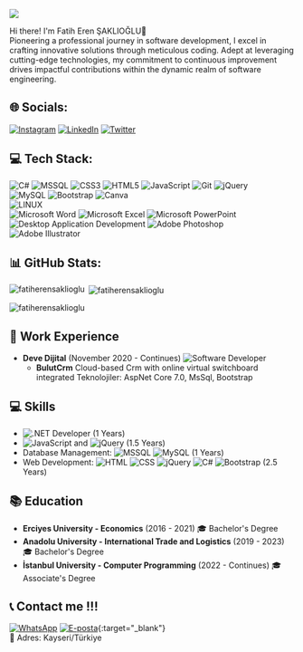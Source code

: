 
[![](https://visitcount.itsvg.in/api?id=iamnullman&icon=0&color=12)](https://visitcount.itsvg.in)

Hi there! I'm Fatih Eren ŞAKLIOĞLU👋<br>
Pioneering a professional journey in software development, I excel in crafting innovative solutions through meticulous coding. Adept at leveraging cutting-edge technologies, my commitment to continuous improvement drives impactful contributions within the dynamic realm of software engineering.
<br>
## 🌐 Socials: 
[![Instagram](https://img.shields.io/badge/Instagram-%23E4405F.svg?logo=Instagram&logoColor=white)](https://instagram.com/fth.eren)
[![LinkedIn](https://img.shields.io/badge/LinkedIn-%230077B5.svg?logo=linkedin&logoColor=white)](https://linkedin.com/in/fatiherenşaklıoğlu)
[![Twitter](https://img.shields.io/badge/Twitter-%231DA1F2.svg?logo=Twitter&logoColor=white)](https://twitter.com/fatiherrenn)
<br>
## 💻 Tech Stack:
![C#](https://img.shields.io/badge/c%23-%23239120.svg?style=plastic&logo=c-sharp&logoColor=white)
![MSSQL](https://img.shields.io/badge/Microsoft%20SQL%20Server-CC2927?style=plastic&logo=microsoft-sql-server&logoColor=white)
![CSS3](https://img.shields.io/badge/css3-%231572B6.svg?style=plastic&logo=css3&logoColor=white) 
![HTML5](https://img.shields.io/badge/html5-%23E34F26.svg?style=plastic&logo=html5&logoColor=white)
![JavaScript](https://img.shields.io/badge/javascript-%23323330.svg?style=plastic&logo=javascript&logoColor=%23F7DF1E) 
![Git](https://img.shields.io/badge/Git-F05032?style=plastic&logo=git&logoColor=white)
![jQuery](https://img.shields.io/badge/jquery-%230769AD.svg?style=plastic&logo=jquery&logoColor=white)  
![MySQL](https://img.shields.io/badge/mysql-%2300f.svg?style=plastic&logo=mysql&logoColor=white) 
![Bootstrap](https://img.shields.io/badge/Bootstrap-7952B3?style=plastic&logo=bootstrap&logoColor=white)
![Canva](https://img.shields.io/badge/Canva-%2300C4CC.svg?style=plastic&logo=Canva&logoColor=white) 	 
![LINUX](https://img.shields.io/badge/Linux-FCC624?style=plastic&logo=linux&logoColor=black)  
![Microsoft Word](https://img.shields.io/badge/Microsoft%20Word-2B579A?style=plastic&logo=microsoft-word&logoColor=white)
![Microsoft Excel](https://img.shields.io/badge/Microsoft%20Excel-217346?style=plastic&logo=microsoft-excel&logoColor=white)
![Microsoft PowerPoint](https://img.shields.io/badge/Microsoft%20PowerPoint-B7472A?style=plastic&logo=microsoft-powerpoint&logoColor=white)
![Desktop Application Development](https://img.shields.io/badge/Desktop%20Application%20Development-%231F3B5E?style=plastic)
![Adobe Photoshop](https://img.shields.io/badge/Adobe%20Photoshop-31A8FF?style=plastic&logo=adobe-photoshop&logoColor=white)
![Adobe Illustrator](https://img.shields.io/badge/Adobe%20Illustrator-FF9A00?style=plastic&logo=adobe-illustrator&logoColor=white)
<br>
## 📊 GitHub Stats:  
<p><img align="left" src="https://github-readme-stats.vercel.app/api/top-langs?username=fatiherensaklioglu&show_icons=true&locale=en&layout=compact" alt="fatiherensaklioglu" /></p>
<p>&nbsp;<img align="center" src="https://github-readme-stats.vercel.app/api?username=fatiherensaklioglu&show_icons=true&locale=en" alt="fatiherensaklioglu" /></p>
<p><img align="center" src="https://github-readme-streak-stats.herokuapp.com/?user=fatiherensaklioglu&" alt="fatiherensaklioglu" /></p>

 ## 💼 Work Experience
- **Deve Dijital** (November 2020 - Continues)
  ![Software Developer](https://img.shields.io/badge/Software%20Developer-%231F3B5E?style=plastic)
  - **BulutCrm** Cloud-based Crm with online virtual switchboard integrated
  Teknolojiler: AspNet Core 7.0, MsSql, Bootstrap
  

## 💻 Skills
- ![.NET Developer](https://img.shields.io/badge/.NET%20Developer-%235C2D91?style=plastic)
  (1 Years)
- ![JavaScript](https://img.shields.io/badge/JavaScript-%23F7DF1E?style=plastic)
  and ![jQuery](https://img.shields.io/badge/jQuery-%230769AD?style=plastic) 
  (1.5 Years)
- Database Management: ![MSSQL](https://img.shields.io/badge/MSSQL-%23CC2927?style=plastic)
  ![MySQL](https://img.shields.io/badge/MySQL-%2300f?style=plastic)
  (1 Years)
- Web Development: ![HTML](https://img.shields.io/badge/HTML-%23E34F26?style=plastic)
![CSS](https://img.shields.io/badge/CSS-%231572B6?style=plastic)
![jQuery](https://img.shields.io/badge/jQuery-%230769AD?style=plastic)
![C#](https://img.shields.io/badge/C%23-%23239120?style=plastic)
  ![Bootstrap](https://img.shields.io/badge/Bootstrap-%23563D7C?style=plastic) 
  (2.5 Years)

## 📚 Education
- **Erciyes University - Economics** (2016 - 2021) 🎓 Bachelor's Degree
- **Anadolu University - International Trade and Logistics** (2019 - 2023) 🎓 Bachelor's Degree 
- **İstanbul University - Computer Programming** (2022 - Continues) 🎓 Associate's Degree

## 📞 Contact me !!!
 [![WhatsApp](https://img.shields.io/badge/WhatsApp-25D366?style=for-the-badge&logo=whatsapp&logoColor=white)](https://wa.me/905337970350?text=Merhaba%20size%20GitHub%20profili%20üzerinden%20ulaşmaktayım%20👋) 
  [![E-posta](https://img.shields.io/badge/E--posta-D14836?style=for-the-badge&logo=gmail&logoColor=white)](mailto:fatiherensaklioglu@gmail.com){:target="_blank"}
   <br>
 📍 Adres: Kayseri/Türkiye
 
 
